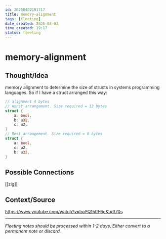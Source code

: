 ```yaml
---
id: 20250402191717
title: memory-alignment
tags: [fleeting]
date_created: 2025-04-02
time_created: 19:17
status: fleeting
---
```

# memory-alignment

## Thought/Idea
memory alignment to determine the size of structs in systems programming languages.
So if I have a struct arranged this way:
```rust
// alignment 4 bytes
// Worst arrangement. Size required = 12 bytes
struct {
	a: bool,
	b: u32,
	c: u2,
}
// Best arrangement. Size required = 8 bytes
struct {
	a: bool,
	c: u2,
	b: u32,
}
```

## Possible Connections
[[zig]]

## Context/Source
https://www.youtube.com/watch?v=IroPQ150F6c&t=370s

---
*Fleeting notes should be processed within 1-2 days. Either convert to a permanent note or discard.*